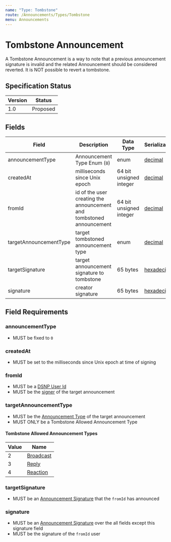 ```yaml
---
name: "Type: Tombstone"
route: /Announcements/Types/Tombstone
menu: Announcements
---
```


# Tombstone Announcement

A Tombstone Announcement is a way to note that a previous announcement signature is invalid and the related Announcement should be considered reverted.
It is NOT possible to revert a tombstone.

## Specification Status

| Version | Status   |
| ------  | -------- |
| 1.0     | Proposed |

## Fields

| Field | Description | Data Type | Serialization | Parquet Type | Bloom Filter |
| ----- | ----------- | --------- | ------------- | ------------ | ------------ |
| announcementType | Announcement Type Enum (`0`) | enum | [decimal](/Announcements/Overview#decimal) | `INT32` | no |
| createdAt | milliseconds since Unix epoch | 64 bit unsigned integer | [decimal](/Announcements/Overview#decimal) | `INT64` | no
| fromId | id of the user creating the announcement and tombstoned announcement | 64 bit unsigned integer | [decimal](/Announcements/Overview#hecimal) | `INT64` | YES
| targetAnnouncementType | target tombstoned announcement type | enum | [decimal](/Announcements/Overview#decimal) | `INT32` | no |
| targetSignature | target announcement signature to tombstone | 65 bytes | [hexadecimal](/Announcements/Overview#hexadecimal) | `BYTE_ARRAY` | YES
| signature | creator signature | 65 bytes | [hexadecimal](/Announcements/Overview#hexadecimal) | `BYTE_ARRAY` | no

## Field Requirements

### announcementType

- MUST be fixed to `0`

### createdAt

- MUST be set to the milliseconds since Unix epoch at time of signing

### fromId

- MUST be a [DSNP User Id](/Identifiers#dsnp-user-id)
- MUST be the [signer](/Announcements/Signatures) of the target announcement

### targetAnnouncementType

- MUST be the [Announcement Type](/Announcements/Overview#announcement-types) of the target announcement
- MUST ONLY be a Tombstone Allowed Announcement Type

#### Tombstone Allowed Announcement Types

| Value | Name |
|------ | ---- |
| 2 | [Broadcast](/Announcement/Types/Broadcast) |
| 3 | [Reply](/Announcement/Types/Reply) |
| 4 | [Reaction](/Announcement/Types/Reaction) |

### targetSignature

- MUST be an [Announcement Signature](/Announcements/Signatures) that the `fromId` has announced

### signature

- MUST be an [Announcement Signature](/Announcements/Signatures) over the all fields except this signature field
- MUST be the signature of the `fromId` user
